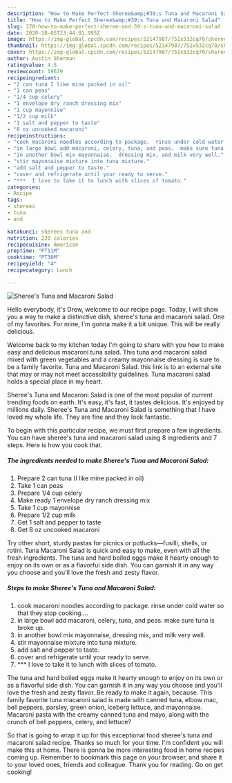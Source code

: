 ```yaml
---
description: "How to Make Perfect Sheree&amp;#39;s Tuna and Macaroni Salad"
title: "How to Make Perfect Sheree&amp;#39;s Tuna and Macaroni Salad"
slug: 370-how-to-make-perfect-sheree-and-39-s-tuna-and-macaroni-salad
date: 2020-10-05T23:44:01.995Z
image: https://img-global.cpcdn.com/recipes/52147987/751x532cq70/sherees-tuna-and-macaroni-salad-recipe-main-photo.jpg
thumbnail: https://img-global.cpcdn.com/recipes/52147987/751x532cq70/sherees-tuna-and-macaroni-salad-recipe-main-photo.jpg
cover: https://img-global.cpcdn.com/recipes/52147987/751x532cq70/sherees-tuna-and-macaroni-salad-recipe-main-photo.jpg
author: Austin Sherman
ratingvalue: 4.5
reviewcount: 19679
recipeingredient:
- "2 can tuna I like mine packed in oil"
- "1 can peas"
- "1/4 cup celery"
- "1 envelope dry ranch dressing mix"
- "1 cup mayonnise"
- "1/2 cup milk"
- "1 salt and pepper to taste"
- "8 oz uncooked macaroni"
recipeinstructions:
- "cook macaroni noodles according to package.  rinse under cold water so that they stop cooking...."
- "in large bowl add macaroni, celery, tuna, and peas.  make sure tuna is broke up."
- "in another bowl mix mayonnaise,  dressing mix, and milk very well."
- "stir mayonnaise mixture into tuna mixture."
- "add salt and pepper to taste."
- "cover and refrigerate until your ready to serve."
- "***  I love to take it to lunch with slices of tomato."
categories:
- Recipe
tags:
- sherees
- tuna
- and

katakunci: sherees tuna and 
nutrition: 220 calories
recipecuisine: American
preptime: "PT11M"
cooktime: "PT30M"
recipeyield: "4"
recipecategory: Lunch

---
```



![Sheree&#39;s Tuna and Macaroni Salad](https://img-global.cpcdn.com/recipes/52147987/751x532cq70/sherees-tuna-and-macaroni-salad-recipe-main-photo.jpg)

Hello everybody, it's Drew, welcome to our recipe page. Today, I will show you a way to make a distinctive dish, sheree&#39;s tuna and macaroni salad. One of my favorites. For mine, I'm gonna make it a bit unique. This will be really delicious.

Welcome back to my kitchen today I&#39;m going to share with you how to make easy and delicious macaroni tuna salad. This tuna and macaroni salad mixed with green vegetables and a creamy mayonnaise dressing is sure to be a family favorite. Tuna and Macaroni Salad. this link is to an external site that may or may not meet accessibility guidelines. Tuna macaroni salad holds a special place in my heart.

Sheree&#39;s Tuna and Macaroni Salad is one of the most popular of current trending foods on earth. It's easy, it's fast, it tastes delicious. It's enjoyed by millions daily. Sheree&#39;s Tuna and Macaroni Salad is something that I have loved my whole life. They are fine and they look fantastic.


To begin with this particular recipe, we must first prepare a few ingredients. You can have sheree&#39;s tuna and macaroni salad using 8 ingredients and 7 steps. Here is how you cook that.

<!--inarticleads1-->

##### The ingredients needed to make Sheree&#39;s Tuna and Macaroni Salad:

1. Prepare 2 can tuna (I like mine packed in oil)
1. Take 1 can peas
1. Prepare 1/4 cup celery
1. Make ready 1 envelope dry ranch dressing mix
1. Take 1 cup mayonnise
1. Prepare 1/2 cup milk
1. Get 1 salt and pepper to taste
1. Get 8 oz uncooked macaroni


Try other short, sturdy pastas for picnics or potlucks—fusilli, shells, or rotini. Tuna Macaroni Salad is quick and easy to make, even with all the fresh ingredients. The tuna and hard boiled eggs make it hearty enough to enjoy on its own or as a flavorful side dish. You can garnish it in any way you choose and you&#39;ll love the fresh and zesty flavor. 

<!--inarticleads2-->

##### Steps to make Sheree&#39;s Tuna and Macaroni Salad:

1. cook macaroni noodles according to package.  rinse under cold water so that they stop cooking....
1. in large bowl add macaroni, celery, tuna, and peas.  make sure tuna is broke up.
1. in another bowl mix mayonnaise,  dressing mix, and milk very well.
1. stir mayonnaise mixture into tuna mixture.
1. add salt and pepper to taste.
1. cover and refrigerate until your ready to serve.
1. ***  I love to take it to lunch with slices of tomato.


The tuna and hard boiled eggs make it hearty enough to enjoy on its own or as a flavorful side dish. You can garnish it in any way you choose and you&#39;ll love the fresh and zesty flavor. Be ready to make it again, because. This family favorite tuna macaroni salad is made with canned tuna, elbow mac, bell peppers, parsley, green onion, iceberg lettuce, and mayonnaise. Macaroni pasta with the creamy canned tuna and mayo, along with the crunch of bell peppers, celery, and lettuce? 

So that is going to wrap it up for this exceptional food sheree&#39;s tuna and macaroni salad recipe. Thanks so much for your time. I'm confident you will make this at home. There is gonna be more interesting food in home recipes coming up. Remember to bookmark this page on your browser, and share it to your loved ones, friends and colleague. Thank you for reading. Go on get cooking!
